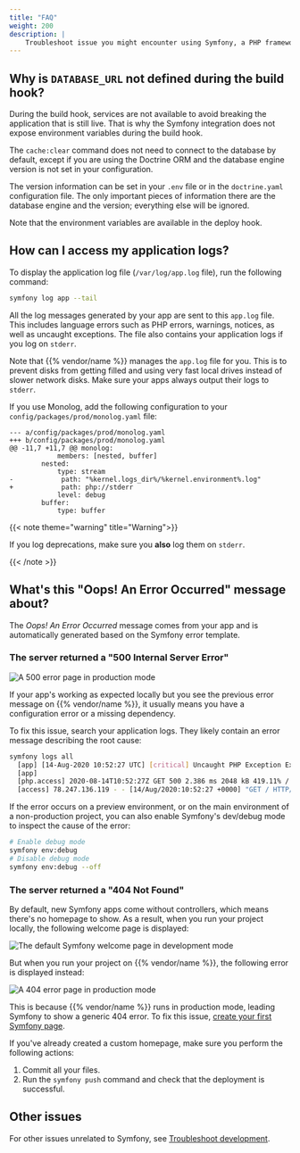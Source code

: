 ```yaml
---
title: "FAQ"
weight: 200
description: |
    Troubleshoot issue you might encounter using Symfony, a PHP framework on {{% vendor/name %}}.
---
```


## Why is `DATABASE_URL` not defined during the build hook?

During the build hook, services are not available to avoid breaking the
application that is still live. That is why the Symfony integration does not
expose environment variables during the build hook.

The `cache:clear` command does not need to connect to the database by default,
except if you are using the Doctrine ORM and the database engine version is not
set in your configuration.

The version information can be set in your `.env` file or in the
`doctrine.yaml` configuration file. The only important pieces of information there are
the database engine and the version; everything else will be ignored.

Note that the environment variables are available in the deploy hook.

## How can I access my application logs?

To display the application log file (`/var/log/app.log` file), run the following command:

```bash
symfony log app --tail
```

All the log messages generated by your app are sent to this `app.log` file.
This includes language errors such as PHP errors, warnings, notices,
as well as uncaught exceptions.
The file also contains your application logs if you log on `stderr`.

Note that {{% vendor/name %}} manages the `app.log` file for you.
This is to prevent disks from getting filled and using very fast local drives instead of slower network disks.
Make sure your apps always output their logs to `stderr`.

If you use Monolog, add the following configuration to your `config/packages/prod/monolog.yaml` file:

```gitignore
--- a/config/packages/prod/monolog.yaml
+++ b/config/packages/prod/monolog.yaml
@@ -11,7 +11,7 @@ monolog:
            members: [nested, buffer]
        nested:
            type: stream
-            path: "%kernel.logs_dir%/%kernel.environment%.log"
+            path: php://stderr
            level: debug
        buffer:
            type: buffer
```

{{< note theme="warning" title="Warning">}}

If you log deprecations, make sure you **also** log them on `stderr`.

{{< /note >}}

## What's this "Oops! An Error Occurred" message about?

The *Oops! An Error Occurred* message comes from your app and is automatically generated based on the Symfony error template.

### The server returned a "500 Internal Server Error"

![A 500 error page in production mode](/images/symfony/production-error-500.png "0.35")

If your app's working as expected locally but you see the previous error message on {{% vendor/name %}},
it usually means you have a configuration error or a missing dependency.

To fix this issue, search your application logs.
They likely contain an error message describing the root cause:

```bash
symfony logs all
  [app] [14-Aug-2020 10:52:27 UTC] [critical] Uncaught PHP Exception Exception: [...]
  [app]
  [php.access] 2020-08-14T10:52:27Z GET 500 2.386 ms 2048 kB 419.11% /
  [access] 78.247.136.119 - - [14/Aug/2020:10:52:27 +0000] "GET / HTTP/1.1" 500 843 "-" "Mozilla/5.0 (Macintosh; Intel Mac OS X 10_15_6) AppleWebKit/537.36 (KHTML, like Gecko) Chrome/84.0.4147.125 Safari/537.36"
```

If the error occurs on a preview environment,
or on the main environment of a non-production project,
you can also enable Symfony's dev/debug mode to inspect the cause of the error:

```bash
# Enable debug mode
symfony env:debug
# Disable debug mode
symfony env:debug --off
```

### The server returned a "404 Not Found"

By default, new Symfony apps come without controllers, which means there's no homepage to show.
As a result, when you run your project locally, the following welcome page is displayed:

![The default Symfony welcome page in development mode](/images/symfony/new-symfony-welcome-page.png "0.45")

But when you run your project on {{% vendor/name %}}, the following error is displayed instead:

![A 404 error page in production mode](/images/symfony/production-error-404.png "0.35")

This is because {{% vendor/name %}} runs in production mode, leading Symfony to show a generic 404 error.
To fix this issue, [create your first Symfony page](https://symfony.com/doc/current/page_creation.html).

If you've already created a custom homepage, make sure you perform the following actions:

1. Commit all your files.
2. Run the `symfony push` command and check that the deployment is successful.

## Other issues

For other issues unrelated to Symfony, see [Troubleshoot development](/development/troubleshoot.html).
